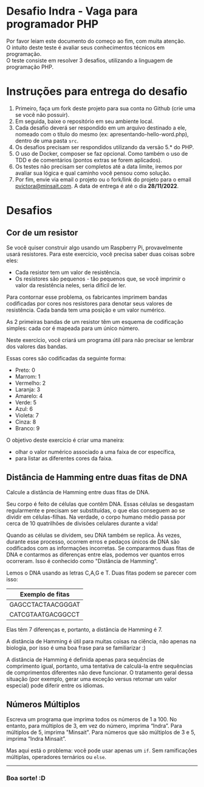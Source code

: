 # Desafio Indra - Vaga para programador PHP

Por favor leiam este documento do começo ao fim, com muita atenção. <br>
O intuito deste teste é avaliar seus conhecimentos técnicos em programação. <br>
O teste consiste em resolver 3 desafios, utilizando a linguagem de programação PHP. <br>

# Instruções para entrega do desafio

1. Primeiro, faça um fork deste projeto para sua conta no Github (crie uma se você não possuir).
2. Em seguida, baixe o repositório em seu ambiente local.
3. Cada desafio deverá ser respondido em um arquivo destinado a ele, nomeado com o título do mesmo (ex: apresentando-hello-word.php), dentro de uma pasta `src`.
4. Os desafios precisam ser respondidos utilizando da versão 5.* do PHP.
5. O uso de Docker, composer se faz opcional. Como também o uso de TDD e de comentários (pontos extras se forem aplicados).
6. Os testes não precisam ser completos até a data limite, iremos por avaliar sua lógica e qual caminho você pensou como solução.
7. Por fim, envie via email o projeto ou o fork/link do projeto para o email <pvictora@minsait.com>. A data de entrega é até o dia **28/11/2022**.

# Desafios

## Cor de um resistor

Se você quiser construir algo usando um Raspberry Pi, provavelmente usará resistores. Para este exercício, você precisa saber duas coisas sobre eles:

* Cada resistor tem um valor de resistência.
* Os resistores são pequenos - tão pequenos que, se você imprimir o valor da resistência neles, seria difícil de ler.

Para contornar esse problema, os fabricantes imprimem bandas codificadas por cores nos resistores para denotar seus valores de resistência. Cada banda tem uma posição e um valor numérico.

As 2 primeiras bandas de um resistor têm um esquema de codificação simples: cada cor é mapeada para um único número.

Neste exercício, você criará um programa útil para não precisar se lembrar dos valores das bandas.

Essas cores são codificadas da seguinte forma:

* Preto: 0
* Marrom: 1
* Vermelho: 2
* Laranja: 3
* Amarelo: 4
* Verde: 5
* Azul: 6
* Violeta: 7
* Cinza: 8
* Branco: 9

O objetivo deste exercício é criar uma maneira:

* olhar o valor numérico associado a uma faixa de cor específica,
* para listar as diferentes cores da faixa.


## Distância de Hamming entre duas fitas de DNA

Calcule a distância de Hamming entre duas fitas de DNA.

Seu corpo é feito de células que contêm DNA. Essas células se desgastam regularmente e precisam ser substituídas, o que elas conseguem ao se dividir em células-filhas. Na verdade, o corpo humano médio passa por cerca de 10 quatrilhões de divisões celulares durante a vida!

Quando as células se dividem, seu DNA também se replica. Às vezes, durante esse processo, ocorrem erros e pedaços únicos de DNA são codificados com as informações incorretas. Se compararmos duas fitas de DNA e contarmos as diferenças entre elas, podemos ver quantos erros ocorreram. Isso é conhecido como "Distância de Hamming".

Lemos o DNA usando as letras C,A,G e T. Duas fitas podem se parecer com isso:

Exemplo de fitas |
-----------------|
GAGCCTACTAACGGGAT|
CATCGTAATGACGGCCT|

Elas têm 7 diferenças e, portanto, a distância de Hamming é 7.

A distância de Hamming é útil para muitas coisas na ciência, não apenas na biologia, por isso é uma boa frase para se familiarizar :)

A distância de Hamming é definida apenas para sequências de comprimento igual, portanto, uma tentativa de calculá-la entre sequências de comprimentos diferentes não deve funcionar. O tratamento geral dessa situação (por exemplo, gerar uma exceção versus retornar um valor especial) pode diferir entre os idiomas.


## Números Múltiplos

Escreva um programa que imprima todos os números de 1 a 100. No entanto, para múltiplos de 3, em vez do número, imprima “Indra”. Para múltiplos de 5, imprima "Minsait". Para números que são múltiplos de 3 e 5, imprima “Indra Minsait”.

Mas aqui está o problema: você pode usar apenas um `if`. Sem ramificações múltiplas, operadores ternários ou `else`.

---

### Boa sorte! :D
